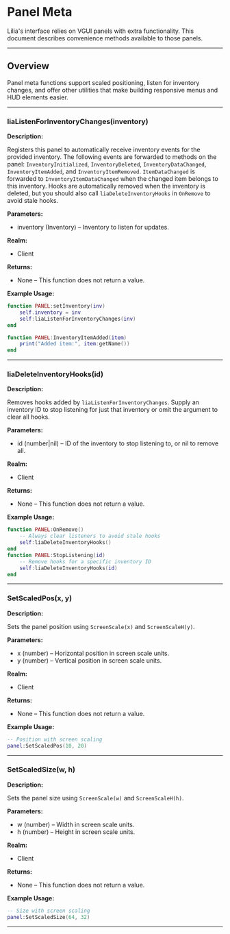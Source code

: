 # Panel Meta

Lilia's interface relies on VGUI panels with extra functionality. This document describes convenience methods available to those panels.

---

## Overview

Panel meta functions support scaled positioning, listen for inventory changes, and offer other utilities that make building responsive menus and HUD elements easier.

---

### liaListenForInventoryChanges(inventory)

**Description:**

Registers this panel to automatically receive inventory events for the provided inventory. The following events are forwarded to methods on the panel: `InventoryInitialized`, `InventoryDeleted`, `InventoryDataChanged`, `InventoryItemAdded`, and `InventoryItemRemoved`. `ItemDataChanged` is forwarded to `InventoryItemDataChanged` when the changed item belongs to this inventory.
Hooks are automatically removed when the inventory is deleted, but you should also call `liaDeleteInventoryHooks` in `OnRemove` to avoid stale hooks.

**Parameters:**

* inventory (Inventory) – Inventory to listen for updates.

**Realm:**

* Client

**Returns:**

* None – This function does not return a value.

**Example Usage:**

```lua
function PANEL:setInventory(inv)
    self.inventory = inv
    self:liaListenForInventoryChanges(inv)
end

function PANEL:InventoryItemAdded(item)
    print("Added item:", item:getName())
end
```

---

### liaDeleteInventoryHooks(id)

**Description:**

Removes hooks added by `liaListenForInventoryChanges`. Supply an inventory ID to stop listening for just that inventory or omit the argument to clear all hooks.

**Parameters:**

* id (number|nil) – ID of the inventory to stop listening to, or nil to remove all.

**Realm:**

* Client

**Returns:**

* None – This function does not return a value.

**Example Usage:**

```lua
function PANEL:OnRemove()
    -- Always clear listeners to avoid stale hooks
    self:liaDeleteInventoryHooks()
end
function PANEL:StopListening(id)
    -- Remove hooks for a specific inventory ID
    self:liaDeleteInventoryHooks(id)
end
```
---


### SetScaledPos(x, y)

**Description:**

Sets the panel position using `ScreenScale(x)` and `ScreenScaleH(y)`.

**Parameters:**

* x (number) – Horizontal position in screen scale units.
* y (number) – Vertical position in screen scale units.

**Realm:**

* Client

**Returns:**

* None – This function does not return a value.

**Example Usage:**

```lua
-- Position with screen scaling
panel:SetScaledPos(10, 20)
```

---

### SetScaledSize(w, h)

**Description:**

Sets the panel size using `ScreenScale(w)` and `ScreenScaleH(h)`.

**Parameters:**

* w (number) – Width in screen scale units.
* h (number) – Height in screen scale units.

**Realm:**

* Client

**Returns:**

* None – This function does not return a value.

**Example Usage:**

```lua
-- Size with screen scaling
panel:SetScaledSize(64, 32)
```

---
